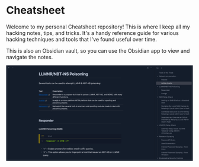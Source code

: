 # Cheatsheet

Welcome to my personal Cheatsheet repository! This is where I keep all my hacking notes, tips, and tricks. It's a handy reference guide for various hacking techniques and tools that I've found useful over time.

This is also an Obsidian vault, so you can use the Obsidian app to view and navigate the notes.

![Obsidian Preview](_attachments/screenshot_obsidian.png)
